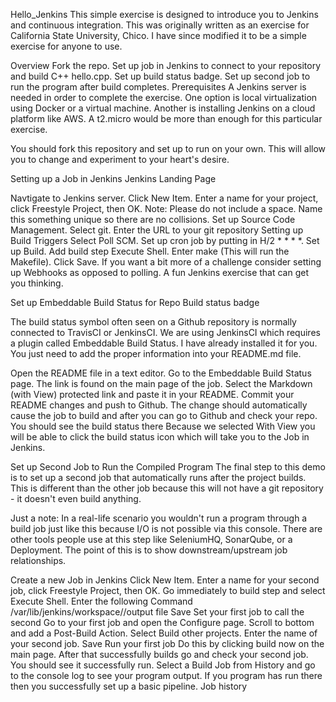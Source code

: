 Hello_Jenkins
This simple exercise is designed to introduce you to Jenkins and continuous integration. This was originally written as an exercise for California State University, Chico. I have since modified it to be a simple exercise for anyone to use.

Overview
Fork the repo.
Set up job in Jenkins to connect to your repository and build C++ hello.cpp.
Set up build status badge.
Set up second job to run the program after build completes.
Prerequisites
A Jenkins server is needed in order to complete the exercise. One option is local virtualization using Docker or a virtual machine. Another is installing Jenkins on a cloud platform like AWS. A t2.micro would be more than enough for this particular exercise.

You should fork this repository and set up to run on your own. This will allow you to change and experiment to your heart's desire.

Setting up a Job in Jenkins
Jenkins Landing Page

Navtigate to Jenkins server.
Click New Item.
Enter a name for your project, click Freestyle Project, then OK.
Note: Please do not include a space.
Name this something unique so there are no collisions.
Set up Source Code Management.
Select git.
Enter the URL to your git repository
Setting up Build Triggers
Select Poll SCM.
Set up cron job by putting in H/2 * * * *.
Set up Build.
Add build step Execute Shell.
Enter make (This will run the Makefile).
Click Save.
If you want a bit more of a challenge consider setting up Webhooks as opposed to polling. A fun Jenkins exercise that can get you thinking.

Set up Embeddable Build Status for Repo
Build status badge

The build status symbol often seen on a Github repository is normally connected to TravisCI or JenkinsCI. We are using JenkinsCI which requires a plugin called Embeddable Build Status. I have already installed it for you. You just need to add the proper information into your README.md file.

Open the README file in a text editor.
Go to the Embeddable Build Status page. The link is found on the main page of the job.
Select the Markdown (with View) protected link and paste it in your README.
Commit your README changes and push to Github.
The change should automatically cause the job to build and after you can go to Github and check your repo. You should see the build status there
Because we selected With View you will be able to click the build status icon which will take you to the Job in Jenkins.

Set up Second Job to Run the Compiled Program
The final step to this demo is to set up a second job that automatically runs after the project builds. This is different than the other job because this will not have a git repository - it doesn't even build anything.

Just a note: In a real-life scenario you wouldn't run a program through a build job just like this because I/O is not possible via this console. There are other tools people use at this step like SeleniumHQ, SonarQube, or a Deployment. The point of this is to show downstream/upstream job relationships.

Create a new Job in Jenkins
Click New Item.
Enter a name for your second job, click Freestyle Project, then OK.
Go immediately to build step and select Execute Shell.
Enter the following Command /var/lib/jenkins/workspace/<the name of your first project>/output file
Save
Set your first job to call the second
Go to your first job and open the Configure page.
Scroll to bottom and add a Post-Build Action. Select Build other projects.
Enter the name of your second job.
Save
Run your first job
Do this by clicking build now on the main page.
After that successfully builds go and check your second job.
You should see it successfully run.
Select a Build Job from History and go to the console log to see your program output. If you program has run there then you successfully set up a basic pipeline. Job history
